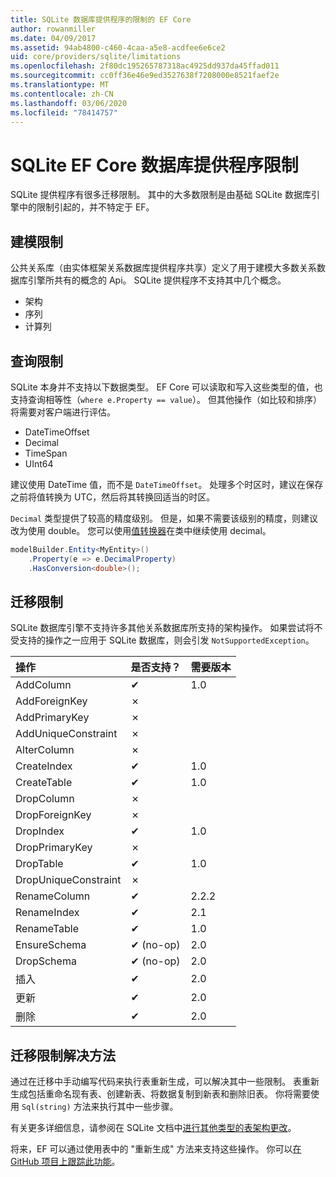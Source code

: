 ```yaml
---
title: SQLite 数据库提供程序的限制的 EF Core
author: rowanmiller
ms.date: 04/09/2017
ms.assetid: 94ab4800-c460-4caa-a5e8-acdfee6e6ce2
uid: core/providers/sqlite/limitations
ms.openlocfilehash: 2f80dc195265787318ac4925dd937da45ffad011
ms.sourcegitcommit: cc0ff36e46e9ed3527638f7208000e8521faef2e
ms.translationtype: MT
ms.contentlocale: zh-CN
ms.lasthandoff: 03/06/2020
ms.locfileid: "78414757"
---
```

# <a name="sqlite-ef-core-database-provider-limitations"></a>SQLite EF Core 数据库提供程序限制

SQLite 提供程序有很多迁移限制。 其中的大多数限制是由基础 SQLite 数据库引擎中的限制引起的，并不特定于 EF。

## <a name="modeling-limitations"></a>建模限制

公共关系库（由实体框架关系数据库提供程序共享）定义了用于建模大多数关系数据库引擎所共有的概念的 Api。 SQLite 提供程序不支持其中几个概念。

* 架构
* 序列
* 计算列

## <a name="query-limitations"></a>查询限制

SQLite 本身并不支持以下数据类型。 EF Core 可以读取和写入这些类型的值，也支持查询相等性（`where e.Property == value`）。 但其他操作（如比较和排序）将需要对客户端进行评估。

* DateTimeOffset
* Decimal
* TimeSpan
* UInt64

建议使用 DateTime 值，而不是 `DateTimeOffset`。 处理多个时区时，建议在保存之前将值转换为 UTC，然后将其转换回适当的时区。

`Decimal` 类型提供了较高的精度级别。 但是，如果不需要该级别的精度，则建议改为使用 double。 您可以使用[值转换器](../../modeling/value-conversions.md)在类中继续使用 decimal。

``` csharp
modelBuilder.Entity<MyEntity>()
    .Property(e => e.DecimalProperty)
    .HasConversion<double>();
```

## <a name="migrations-limitations"></a>迁移限制

SQLite 数据库引擎不支持许多其他关系数据库所支持的架构操作。 如果尝试将不受支持的操作之一应用于 SQLite 数据库，则会引发 `NotSupportedException`。

| 操作            | 是否支持？ | 需要版本 |
|:---------------------|:-----------|:-----------------|
| AddColumn            | ✔          | 1.0              |
| AddForeignKey        | ✗          |                  |
| AddPrimaryKey        | ✗          |                  |
| AddUniqueConstraint  | ✗          |                  |
| AlterColumn          | ✗          |                  |
| CreateIndex          | ✔          | 1.0              |
| CreateTable          | ✔          | 1.0              |
| DropColumn           | ✗          |                  |
| DropForeignKey       | ✗          |                  |
| DropIndex            | ✔          | 1.0              |
| DropPrimaryKey       | ✗          |                  |
| DropTable            | ✔          | 1.0              |
| DropUniqueConstraint | ✗          |                  |
| RenameColumn         | ✔          | 2.2.2            |
| RenameIndex          | ✔          | 2.1              |
| RenameTable          | ✔          | 1.0              |
| EnsureSchema         | ✔ (no-op)  | 2.0              |
| DropSchema           | ✔ (no-op)  | 2.0              |
| 插入               | ✔          | 2.0              |
| 更新               | ✔          | 2.0              |
| 删除               | ✔          | 2.0              |

## <a name="migrations-limitations-workaround"></a>迁移限制解决方法

通过在迁移中手动编写代码来执行表重新生成，可以解决其中一些限制。 表重新生成包括重命名现有表、创建新表、将数据复制到新表和删除旧表。 你将需要使用 `Sql(string)` 方法来执行其中一些步骤。

有关更多详细信息，请参阅在 SQLite 文档中[进行其他类型的表架构更改](https://sqlite.org/lang_altertable.html#otheralter)。

将来，EF 可以通过使用表中的 "重新生成" 方法来支持这些操作。 你可以[在 GitHub 项目上跟踪此功能](https://github.com/aspnet/EntityFrameworkCore/issues/329)。
